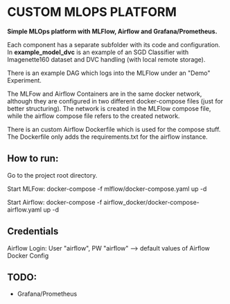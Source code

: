 # CUSTOM MLOPS PLATFORM
**Simple MLOps platform with MLFlow, Airflow and Grafana/Prometheus.**


Each component has a separate subfolder with its code and configuration. In **example_model_dvc** is an example of an SGD Classifier with Imagenette160 dataset and DVC handling (with local remote storage).

There is an example DAG which logs into the MLFlow under an "Demo" Experiment.

The MLFow and Airflow Containers are in the same docker network, although they are configured in two different docker-compose files (just for better structuring).
The network is created in the MLFlow compose file, while the airflow compose file refers to the created network.

There is an custom Airflow Dockerfile which is used for the compose stuff. The Dockerfile only adds the requirements.txt for the airflow instance.

## How to run:
Go to the project root directory.

Start MLFow: 
docker-compose -f mlflow/docker-compose.yaml up -d

Start Airflow: docker-compose -f airflow_docker/docker-compose-airflow.yaml up -d

## Credentials
Airflow Login: User "airflow", PW "airflow" --> default values of Airflow Docker Config

## TODO:
- Grafana/Prometheus

